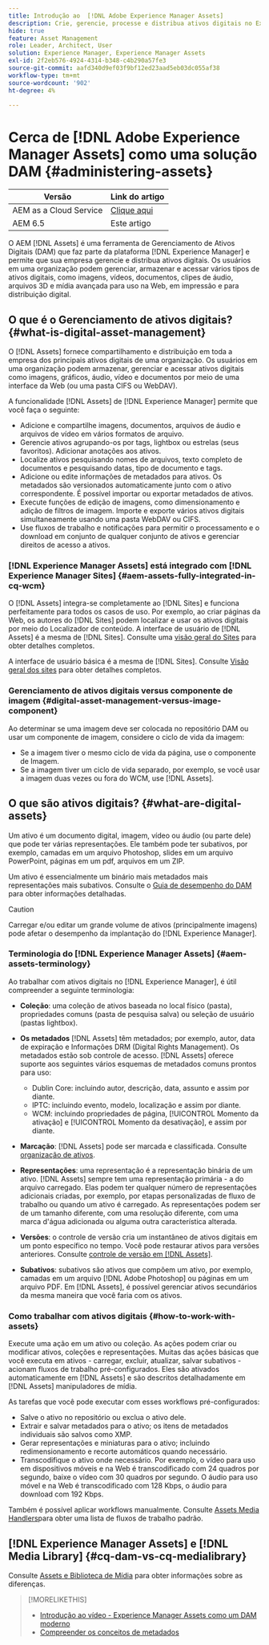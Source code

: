 ```yaml
---
title: Introdução ao  [!DNL Adobe Experience Manager Assets]
description: Crie, gerencie, processe e distribua ativos digitais no Experience Manager. Esses guias descrevem práticas recomendadas, recursos de acessibilidade e como usar ativos do AEM 6.5 LTS.
hide: true
feature: Asset Management
role: Leader, Architect, User
solution: Experience Manager, Experience Manager Assets
exl-id: 2f2eb576-4924-4314-b348-c4b290a57fe3
source-git-commit: aafd340d9ef03f9bf12ed23aad5eb03dc055af38
workflow-type: tm+mt
source-wordcount: '902'
ht-degree: 4%

---
```


# Cerca de [!DNL Adobe Experience Manager Assets] como uma solução DAM {#administering-assets}

| Versão | Link do artigo |
| -------- | ---------------------------- |
| AEM as a Cloud Service | [Clique aqui](https://experienceleague.adobe.com/pt-br/docs/experience-manager-cloud-service/content/assets/overview) |
| AEM 6.5 | Este artigo |

O AEM [!DNL Assets] é uma ferramenta de Gerenciamento de Ativos Digitais (DAM) que faz parte da plataforma [!DNL Experience Manager] e permite que sua empresa gerencie e distribua ativos digitais. Os usuários em uma organização podem gerenciar, armazenar e acessar vários tipos de ativos digitais, como imagens, vídeos, documentos, clipes de áudio, arquivos 3D e mídia avançada para uso na Web, em impressão e para distribuição digital.

## O que é o Gerenciamento de ativos digitais? {#what-is-digital-asset-management}

O [!DNL Assets] fornece compartilhamento e distribuição em toda a empresa dos principais ativos digitais de uma organização. Os usuários em uma organização podem armazenar, gerenciar e acessar ativos digitais como imagens, gráficos, áudio, vídeo e documentos por meio de uma interface da Web (ou uma pasta CIFS ou WebDAV).

A funcionalidade [!DNL Assets] de [!DNL Experience Manager] permite que você faça o seguinte:

* Adicione e compartilhe imagens, documentos, arquivos de áudio e arquivos de vídeo em vários formatos de arquivo.
* Gerencie ativos agrupando-os por tags, lightbox ou estrelas (seus favoritos). Adicionar anotações aos ativos.
* Localize ativos pesquisando nomes de arquivos, texto completo de documentos e pesquisando datas, tipo de documento e tags.
* Adicione ou edite informações de metadados para ativos. Os metadados são versionados automaticamente junto com o ativo correspondente. É possível importar ou exportar metadados de ativos.
* Execute funções de edição de imagens, como dimensionamento e adição de filtros de imagem. Importe e exporte vários ativos digitais simultaneamente usando uma pasta WebDAV ou CIFS.
* Use fluxos de trabalho e notificações para permitir o processamento e o download em conjunto de qualquer conjunto de ativos e gerenciar direitos de acesso a ativos.

### [!DNL Experience Manager Assets] está integrado com [!DNL Experience Manager Sites] {#aem-assets-fully-integrated-in-cq-wcm}

O [!DNL Assets] integra-se completamente ao [!DNL Sites] e funciona perfeitamente para todos os casos de uso. Por exemplo, ao criar páginas da Web, os autores do [!DNL Sites] podem localizar e usar os ativos digitais por meio do Localizador de conteúdo. A interface de usuário de [!DNL Assets] é a mesma de [!DNL Sites]. Consulte uma [visão geral do Sites](/help/sites-authoring/page-authoring.md) para obter detalhes completos.

A interface de usuário básica é a mesma de [!DNL Sites]. Consulte [Visão geral dos sites](/help/sites-authoring/page-authoring.md) para obter detalhes completos.

### Gerenciamento de ativos digitais versus componente de imagem {#digital-asset-management-versus-image-component}

Ao determinar se uma imagem deve ser colocada no repositório DAM ou usar um componente de imagem, considere o ciclo de vida da imagem:

* Se a imagem tiver o mesmo ciclo de vida da página, use o componente de Imagem.
* Se a imagem tiver um ciclo de vida separado, por exemplo, se você usar a imagem duas vezes ou fora do WCM, use [!DNL Assets].

## O que são ativos digitais? {#what-are-digital-assets}

Um ativo é um documento digital, imagem, vídeo ou áudio (ou parte dele) que pode ter várias representações. Ele também pode ter subativos, por exemplo, camadas em um arquivo Photoshop, slides em um arquivo PowerPoint, páginas em um pdf, arquivos em um ZIP.

Um ativo é essencialmente um binário mais metadados mais representações mais subativos. Consulte o [Guia de desempenho do DAM](/help/sites-deploying/assets-performance-sizing.md) para obter informações detalhadas.

>[!CAUTION]
>
>Carregar e/ou editar um grande volume de ativos (principalmente imagens) pode afetar o desempenho da implantação do [!DNL Experience Manager].

### Terminologia do [!DNL Experience Manager Assets] {#aem-assets-terminology}

Ao trabalhar com ativos digitais no [!DNL Experience Manager], é útil compreender a seguinte terminologia:

* **Coleção**: uma coleção de ativos baseada no local físico (pasta), propriedades comuns (pasta de pesquisa salva) ou seleção de usuário (pastas lightbox).

* **Os metadados** [!DNL Assets] têm metadados; por exemplo, autor, data de expiração e Informações DRM (Digital Rights Management). Os metadados estão sob controle de acesso. [!DNL Assets] oferece suporte aos seguintes vários esquemas de metadados comuns prontos para uso:

   * Dublin Core: incluindo autor, descrição, data, assunto e assim por diante.
   * IPTC: incluindo evento, modelo, localização e assim por diante.
   * WCM: incluindo propriedades de página, [!UICONTROL Momento da ativação] e [!UICONTROL Momento da desativação], e assim por diante.

* **Marcação**: [!DNL Assets] pode ser marcada e classificada. Consulte [organização de ativos](/help/assets/organize-assets.md).

* **Representações**: uma representação é a representação binária de um ativo. [!DNL Assets] sempre tem uma representação primária - a do arquivo carregado. Elas podem ter qualquer número de representações adicionais criadas, por exemplo, por etapas personalizadas de fluxo de trabalho ou quando um ativo é carregado. As representações podem ser de um tamanho diferente, com uma resolução diferente, com uma marca d&#39;água adicionada ou alguma outra característica alterada.

* **Versões**: o controle de versão cria um instantâneo de ativos digitais em um ponto específico no tempo. Você pode restaurar ativos para versões anteriores. Consulte [controle de versão em [!DNL Assets]](manage-assets.md#asset-versioning).

* **Subativos**: subativos são ativos que compõem um ativo, por exemplo, camadas em um arquivo [!DNL Adobe Photoshop] ou páginas em um arquivo PDF. Em [!DNL Assets], é possível gerenciar ativos secundários da mesma maneira que você faria com os ativos.

### Como trabalhar com ativos digitais {#how-to-work-with-assets}

Execute uma ação em um ativo ou coleção. As ações podem criar ou modificar ativos, coleções e representações. Muitas das ações básicas que você executa em ativos - carregar, excluir, atualizar, salvar subativos - acionam fluxos de trabalho pré-configurados. Eles são ativados automaticamente em [!DNL Assets] e são descritos detalhadamente em [!DNL Assets] manipuladores de mídia.

As tarefas que você pode executar com esses workflows pré-configurados:

* Salve o ativo no repositório ou exclua o ativo dele.
* Extrair e salvar metadados para o ativo; os itens de metadados individuais são salvos como XMP.
* Gerar representações e miniaturas para o ativo; incluindo redimensionamento e recorte automáticos quando necessário.
* Transcodifique o ativo onde necessário. Por exemplo, o vídeo para uso em dispositivos móveis e na Web é transcodificado com 24 quadros por segundo, baixe o vídeo com 30 quadros por segundo. O áudio para uso móvel e na Web é transcodificado com 128 Kbps, o áudio para download com 192 Kbps.

Também é possível aplicar workflows manualmente. Consulte [Assets Media Handlers](media-handlers.md)para obter uma lista de fluxos de trabalho padrão.

## [!DNL Experience Manager Assets] e [!DNL Media Library] {#cq-dam-vs-cq-medialibrary}

Consulte [Assets e Biblioteca de Mídia](medialibrary.md) para obter informações sobre as diferenças.

>[!MORELIKETHIS]
>
>* [Introdução ao vídeo - Experience Manager Assets como um DAM moderno](https://www.youtube.com/watch?v=PBwQqZgC-yo)
>* [Compreender os conceitos de metadados](/help/assets/metadata-concepts.md)
